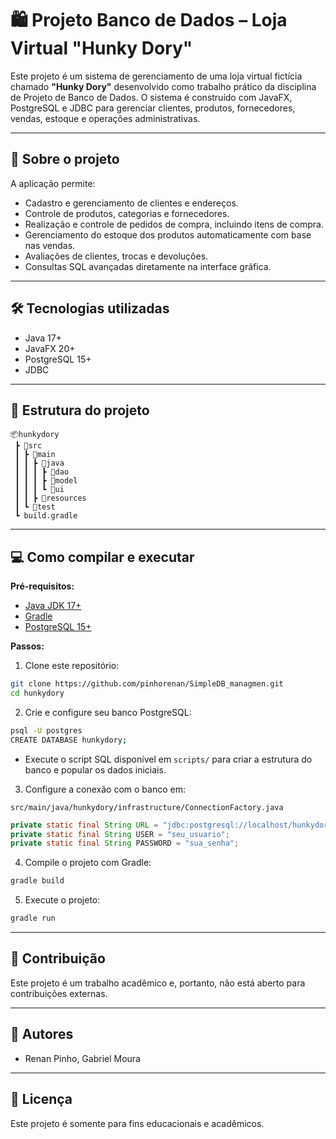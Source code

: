 # 🛍️ Projeto Banco de Dados – Loja Virtual "Hunky Dory"

Este projeto é um sistema de gerenciamento de uma loja virtual fictícia chamado **"Hunky Dory"** desenvolvido como trabalho prático da disciplina de Projeto de Banco de Dados. O sistema é construído com JavaFX, PostgreSQL e JDBC para gerenciar clientes, produtos, fornecedores, vendas, estoque e operações administrativas.

---

## 🚀 Sobre o projeto

A aplicação permite:

- Cadastro e gerenciamento de clientes e endereços.
- Controle de produtos, categorias e fornecedores.
- Realização e controle de pedidos de compra, incluindo itens de compra.
- Gerenciamento do estoque dos produtos automaticamente com base nas vendas.
- Avaliações de clientes, trocas e devoluções.
- Consultas SQL avançadas diretamente na interface gráfica.

---

## 🛠️ Tecnologias utilizadas

- Java 17+
- JavaFX 20+
- PostgreSQL 15+
- JDBC

---

## 📂 Estrutura do projeto

```
📦hunkydory
 ┣ 📂src
 ┃ ┣ 📂main
 ┃ ┃ ┣ 📂java
 ┃ ┃ ┃ ┣ 📂dao
 ┃ ┃ ┃ ┣ 📂model
 ┃ ┃ ┃ ┗ 📂ui
 ┃ ┃ ┣ 📂resources
 ┃ ┗ 📂test
 ┗ build.gradle
```

---

## 💻 Como compilar e executar

**Pré-requisitos:**
- [Java JDK 17+](https://www.oracle.com/java/technologies/javase/jdk17-archive-downloads.html)
- [Gradle](https://gradle.org/)
- [PostgreSQL 15+](https://www.postgresql.org/download/)

**Passos:**

1. Clone este repositório:

```bash
git clone https://github.com/pinhorenan/SimpleDB_managmen.git
cd hunkydory
```

2. Crie e configure seu banco PostgreSQL:

```bash
psql -U postgres
CREATE DATABASE hunkydory;
```

- Execute o script SQL disponível em `scripts/` para criar a estrutura do banco e popular os dados iniciais.

3. Configure a conexão com o banco em:
```plaintext
src/main/java/hunkydory/infrastructure/ConnectionFactory.java
```

```java
private static final String URL = "jdbc:postgresql://localhost/hunkydory";
private static final String USER = "seu_usuario";
private static final String PASSWORD = "sua_senha";
```

4. Compile o projeto com Gradle:

```bash
gradle build
```

5. Execute o projeto:

```bash
gradle run
```
---

## 📌 Contribuição

Este projeto é um trabalho acadêmico e, portanto, não está aberto para contribuições externas.

---

## 👥 Autores

- Renan Pinho, Gabriel Moura

---

## 📜 Licença

Este projeto é somente para fins educacionais e acadêmicos.
